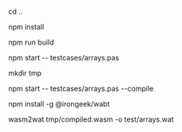 cd ..

npm install

npm run build

npm start -- testcases/arrays.pas

mkdir tmp

npm start -- testcases/arrays.pas --compile 

npm install -g @irongeek/wabt

wasm2wat tmp/compiled.wasm -o test/arrays.wat